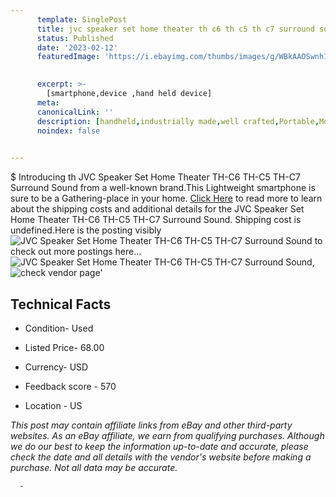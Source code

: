```yaml
---
      template: SinglePost
      title: jvc speaker set home theater th c6 th c5 th c7 surround sound
      status: Published
      date: '2023-02-12'
      featuredImage: 'https://i.ebayimg.com/thumbs/images/g/WBkAAOSwnh1i6Zhf/s-l225.jpg'
       

      excerpt: >-
        [smartphone,device ,hand held device]
      meta:
      canonicalLink: ''
      description: [handheld,industrially made,well crafted,Portable,Mobile,Compact,Convenient,Lightweight,Maneuverable,Man-portable,Miniature,Carriable,Hand-held,Light,Holdable,Transportable,Mobile device,Pocket-sized,On-the-go,Wireless,Cordless,Compact size,Convenient size, smartphone,device ,hand held device]
      noindex: false
      

---
```

$
      Introducing th JVC Speaker Set Home Theater TH-C6 TH-C5 TH-C7 Surround Sound from a well-known brand.This Lightweight smartphone is sure to be a Gathering-place in your home. [Click Here](https://www.ebay.com/itm/204059763948?hash=item2f82e8e4ec%3Ag%3AWBkAAOSwnh1i6Zhf&mkevt=1&mkcid=1&mkrid=711-53200-19255-0&campid=%253CePNCampaignId%253E&customid=%253CreferenceId%253E&toolid=10049) to read more to learn about the shipping costs and additional details for the JVC Speaker Set Home Theater TH-C6 TH-C5 TH-C7 Surround Sound. Shipping cost is undefined.Here is the posting visibly ![JVC Speaker Set Home Theater TH-C6 TH-C5 TH-C7 Surround Sound](https://i.ebayimg.com/thumbs/images/g/WBkAAOSwnh1i6Zhf/s-l225.jpg) to check out more postings here... ![JVC Speaker Set Home Theater TH-C6 TH-C5 TH-C7 Surround Sound](https://i.ebayimg.com/images/g/WBkAAOSwnh1i6Zhf/s-l1600.jpg), ![check vendor page](https://origin-galleryplus.ebayimg.com/ws/web/204059763948_2_0_1/225x225.jpg,https://origin-galleryplus.ebayimg.com/ws/web/204059763948_3_0_1/225x225.jpg,https://origin-galleryplus.ebayimg.com/ws/web/204059763948_4_0_1/225x225.jpg,https://origin-galleryplus.ebayimg.com/ws/web/204059763948_5_0_1/225x225.jpg,https://origin-galleryplus.ebayimg.com/ws/web/204059763948_6_0_1/225x225.jpg,https://origin-galleryplus.ebayimg.com/ws/web/204059763948_7_0_1/225x225.jpg)'

      

 ## Technical Facts 



     
      

 - Condition- Used 


      

 - Listed Price- 68.00 


      

 - Currency- USD 


      

 - Feedback score - 570 


      

 - Location - US 


      
      

 *_This post may contain affiliate links from eBay and other third-party websites. As an eBay affiliate, we earn from qualifying purchases. Although we do our best to keep the information up-to-date and accurate, please check the date and all details with the vendor's website before making a purchase. Not all data may be accurate._*




      -
